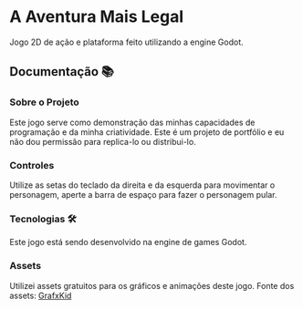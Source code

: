 # A Aventura Mais Legal
Jogo 2D de ação e plataforma feito utilizando a engine Godot.

## Documentação 📚

### Sobre o Projeto
Este jogo serve como demonstração das minhas capacidades de programação e da minha criatividade. Este é um projeto de portfólio e eu não dou permissão para replica-lo ou distribui-lo.

### Controles
Utilize as setas do teclado da direita e da esquerda para movimentar o personagem, aperte a barra de espaço para fazer o personagem pular.

### Tecnologias 🛠
Este jogo está sendo desenvolvido na engine de games Godot.

### Assets
Utilizei assets gratuitos para os gráficos e animações deste jogo.
Fonte dos assets: [GrafxKid](https://grafxkid.itch.io)
